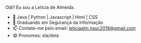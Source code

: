Olá!! Eu sou a Letícia de Almeida.

- 🔭 Java | Python | Javascript | Html | CSS
- 🌱 Graduando em Segurança da Informação 
- 📫 Contate-me pelo email: leticiaalm.nasc2019@gmail.com
- 😄 Pronomes: ela/dela

